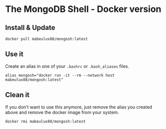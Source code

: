 # The MongoDB Shell - Docker version

## Install & Update

```shell
docker pull mabeulux88/mongosh:latest
```

## Use it

Create an alias in one of your `.bashrc` or `.bash_aliases` files.

```shell
alias mongosh="docker run -it --rm --network host mabeulux88/mongosh:latest"
```

## Clean it

If you don't want to use this anymore, just remove the alias you created above and remove the docker image from your system.

```shell
docker rmi mabeulux88/mongosh:latest
```

